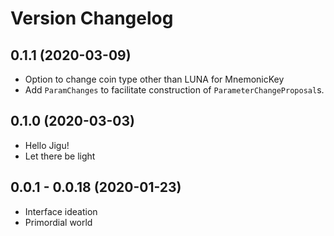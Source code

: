 # Version Changelog

## 0.1.1 (2020-03-09)

-   Option to change coin type other than LUNA for MnemonicKey
-   Add `ParamChanges` to facilitate construction of `ParameterChangeProposal`s.

## 0.1.0 (2020-03-03)

-   Hello Jigu!
-   Let there be light

## 0.0.1 - 0.0.18 (2020-01-23)

-   Interface ideation
-   Primordial world
